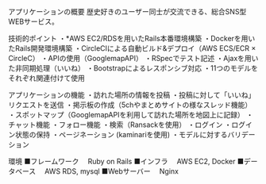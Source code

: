 アプリケーションの概要
歴史好きのユーザー同士が交流できる、総合SNS型WEBサービス。

技術的ポイント
・*AWS EC2/RDSを用いたRails本番環境構築
・Dockerを用いたRails開発環境構築
・CircleCIによる自動ビルド&デプロイ（AWS ECS/ECR × CircleC）
・APIの使用（GooglemapAPI）
・RSpecでテスト記述
・Ajaxを用いた非同期処理（いいね）
・Bootstrapによるレスポンシブ対応
・11つのモデルをそれぞれ関連付けて使用

アプリケーションの機能
・訪れた場所の情報を投稿
・投稿に対して「いいね」リクエストを送信
・掲示板の作成（5chやまとめサイトの様なスレッド機能）
・スポットマップ（GooglemapAPIを利用して訪れた場所を地図上に記録）
・チャット機能
・フォロー機能
・検索（Ransackを使用）
・ログイン
・ログイン状態の保持
・ページネーション (kaminariを使用)
・モデルに対するバリデーション

環境
■フレームワーク
　Ruby on Rails
■インフラ
　AWS EC2, Docker
■データベース
　AWS RDS, mysql
■Webサーバー
　Nginx
